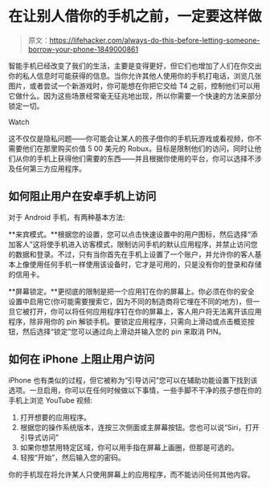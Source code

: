 # 在让别人借你的手机之前，一定要这样做

> 原文：<https://lifehacker.com/always-do-this-before-letting-someone-borrow-your-phone-1849000861>

智能手机已经改变了我们的生活，主要是变得更好，但它们也增加了人们在你交出你的私人信息时可能获得的信息。当你允许其他人使用你的手机打电话，浏览几张图片，或者尝试一个新游戏时，你可能想在你把它交给 T4 之前，控制他们可以用它做什么。因为这些场景经常毫无征兆地出现，所以你需要一个快速的方法来部分锁定一切。

Watch

这不仅仅是隐私问题——你可能会让某人的孩子借你的手机玩游戏或看视频，你不需要他们在那里购买价值 5 00 美元的 Robux。目标是限制他们的访问，同时让他们从你的手机上获得他们需要的东西——并且根据你使用的平台，你可以选择不涉及任何第三方应用程序。

## 如何阻止用户在安卓手机上访问

对于 Android 手机，有两种基本方法:

**来宾模式。**根据您的设置，您可以点击快速设置中的用户图标，然后选择“添加客人”这将使手机进入访客模式，限制访问手机的默认应用程序，并禁止访问您的数据和登录。不过，只有当你首先在手机上设置了一个账户，并允许你的客人基本上像使用任何手机一样使用该设备时，它才是可用的，只是没有你的登录和存储的信用卡。

**屏幕锁定。**更彻底的限制是把一个应用钉在你的屏幕上。你必须在你的安全设置中启用它(你可能需要搜索它，因为不同的制造商将它埋在不同的地方)，但一旦它被打开，你可以将任何应用程序钉在你的屏幕上，客人用户将无法离开该应用程序，除非用你的 pin 解锁手机。要锁定应用程序，只需向上滑动或点击概览按钮，然后选择“锁定”您可以通过向上滑动并输入您的 pin 来取消 PIN。

## **如何在 iPhone 上阻止用户访问**

iPhone 也有类似的过程，但它被称为“引导访问”您可以在辅助功能设置下找到该选项。一旦启用，你可以在任何时候做以下事情，一些手脚不干净的孩子想在你的手机上浏览 YouTube 视频:

1.  打开想要的应用程序。
2.  根据您的操作系统版本，连按三次侧面或主屏幕按钮。您也可以说“Siri，打开引导式访问”
3.  如果你想禁用特定区域，你可以用手指在屏幕上画圈，但那是可选的。
4.  轻按“开始”，然后输入您的密码。

你的手机现在将允许某人只使用屏幕上的应用程序，而不能访问任何其他内容。